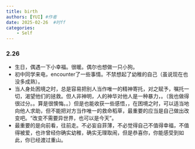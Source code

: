 ```yaml
---
title: birth
authors: [YUI] #作者
date: 2025-02-26  #时ff
categories: 
    - Self
---
```




### 2.26
- 生日，偶遇一下小幸福。很暖。偶尔也想做一只小狗。
- 初中同学来电，encounter了一些事情。不禁想起了幼稚的自己（虽说现在也没多成熟）。
- 当人身处困境之时，总是容易把别人当作唯一的精神寄托，对之赋予，嘱托一切，渴望他们的拯救。但人非神明，人的神华对他人是一种暴力，。（我也做得很过分。。算是很懊悔。。）但是也能收获一些感悟，，在困境之时，可以适当地向他人求助，但不能把对方当作唯一的救命稻草，最重要的应当是自己做出改变吧。“改变不需要异世界，也可以是今天”。
- 最重要的是向前看，往前走。不必妄自菲薄，不必觉得自己不值得幸福，不值得被爱，也许曾经你确实幼稚，确实无理取闹，但是恭喜你，你能感受到如此，你已经渡过重山。